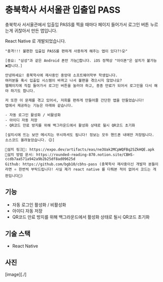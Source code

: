 # 충북학사 서서울관 입출입 PASS

충북학사 서서울관에서 입출입 PASS를 찍을 때마다 페이지 들어가서 로그인 버튼 누르는게 귀찮아서 만든 앱입니다.

React Native 로 개발되었습니다.

```
"충격!!! 불편한 입출입 PASS를 편하게 사용하게 해주는 앱이 있다?!😮"

[중요: "삼성"과 같은 Android 폰만 가능🙆합니다. iOS 정책상 "아이폰"은 설치가 불가능❌합니다.]

안녕하세요! 충북학사에 재사중인 중앙대 소프트웨어학부 학생입니다.
여러분들 혹시 입출입 시스템이 바뀌고 나서 불편을 겪으시지 않았나요?
웹페이지에 직접 들어가서 로그인 버튼을 눌러야 하고, 종종 만료가 되어서 로그인을 다시 해야 하기도 합니다.

저 또한 이 문제를 겪고 있어서, 저희를 편하게 만들어줄 간단한 앱을 만들었습니다!
앱에서 제공하는 기능은 아래와 같습니다.

- 자동 로그인 활성화 / 비활성화
- 아이디 자동 저장
- QR코드 만료 방지를 위해 백그라운드에서 활성화 상태로 될시 QR코드 초기화

[설치시에 뜨는 보안 메시지는 무시하셔도 됩니다! 정보는 모두 핸드폰 내에만 저장됩니다. 소스코드 올려놓았습니다. 😉]

🫱설치 링크🫲: https://expo.dev/artifacts/eas/ne3Uak2MCpWQFBq2SZkHQE.apk
📜설치 방법 문서: https://rounded-reading-870.notion.site/CBHS-ccdb7aa571a942a9b2b25df8ad09625d
Github: https://github.com/bgb10/cbhs-pass (충북학사 재사중이신 개발자 분들이라면 ⭐️ 한번씩 부탁드립니다! 사실 제가 react native 를 다뤄본 적이 없어서 코드는 개판입니다🥲)
```

## 기능

- 자동 로그인 활성화 / 비활성화
- 아이디 자동 저장
- QR코드 만료 방지를 위해 백그라운드에서 활성화 상태로 될시 QR코드 초기화

## 기술 스택

- React Native

## 사진

[image][./]
